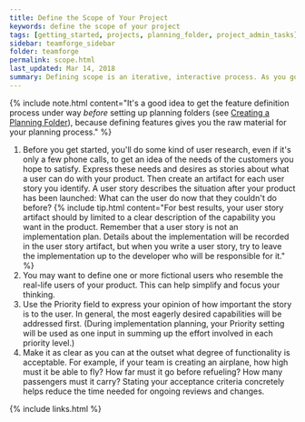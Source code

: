 ```yaml
---
title: Define the Scope of Your Project
keywords: define the scope of your project
tags: [getting_started, projects, planning_folder, project_admin_tasks]
sidebar: teamforge_sidebar
folder: teamforge
permalink: scope.html
last_updated: Mar 14, 2018
summary: Defining scope is an iterative, interactive process. As you go through it, you'll find elements of your scope expanding, shrinking or changing shape in response to feedback from analyzing and planning out the work.
---
```

{% include note.html content="It's a good idea to get the feature definition process under way _before_ setting up planning folders (see [Creating a Planning Folder](creatingplanningfolder.html)), because defining features gives you the raw material for your planning process." %}

1. Before you get started, you'll do some kind of user research, even if it's only a few phone calls, to get an idea of the needs of the customers you hope to satisfy. Express these needs and desires as stories about what a user can do with your product. Then create an artifact for each user story you identify. A user story describes the situation after your product has been launched: What can the user do now that they couldn't do before?
   {% include tip.html content="For best results, your user story artifact should by limited to a clear description of the capability you want in the product. Remember that a user story is not an implementation plan. Details about the implementation will be recorded in the user story artifact, but when you write a user story, try to leave the implementation up to the developer who will be responsible for it." %}
2. You may want to define one or more fictional users who resemble the real-life users of your product. This can help simplify and focus your thinking.
3. Use the Priority field to express your opinion of how important the story is to the user. In general, the most eagerly desired capabilities will be addressed first. (During implementation planning, your Priority setting will be used as one input in summing up the effort involved in each priority level.)
4. Make it as clear as you can at the outset what degree of functionality is acceptable. For example, if your team is creating an airplane, how high must it be able to fly? How far must it go before refueling? How many passengers must it carry? Stating your acceptance criteria concretely helps reduce the time needed for ongoing reviews and changes.  


{% include links.html %} 